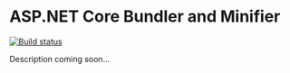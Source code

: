 # ASP.NET Core Bundler and Minifier

[![Build status](https://ci.appveyor.com/api/projects/status/2yjwyle8t0edvi19?svg=true)](https://ci.appveyor.com/project/madskristensen/bundler)

Description coming soon...